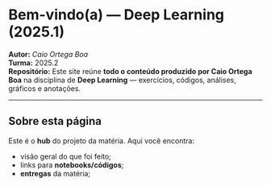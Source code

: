 # Bem-vindo(a) — Deep Learning (2025.1)

  **Autor:** *Caio Ortega Boa*  
  **Turma:** 2025.2  
  **Repositório:** Este site reúne **todo o conteúdo produzido por Caio Ortega Boa** na disciplina de **Deep Learning** — exercícios, códigos, análises, gráficos e anotações.

---

## Sobre esta página

Este é o **hub** do projeto da matéria. Aqui você encontra:
- visão geral do que foi feito;
- links para **notebooks/códigos**;
- **entregas** da matéria;

